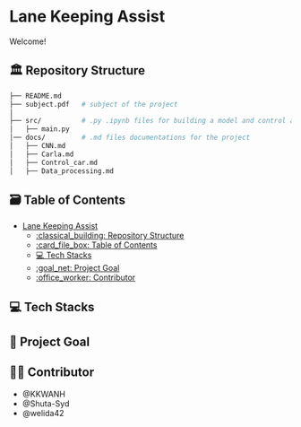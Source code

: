 # Lane Keeping Assist
Welcome!

## :classical_building: Repository Structure
```bash
├── README.md       
├── subject.pdf   # subject of the project
│ 
├── src/          # .py .ipynb files for building a model and control a car
│   ├── main.py
│── docs/         # .md files documentations for the project
│   ├── CNN.md 
│   ├── Carla.md
│   ├── Control_car.md
│   ├── Data_processing.md
```

## :card_file_box: Table of Contents

- [Lane Keeping Assist](#lane-keeping-assist)
  - [:classical\_building: Repository Structure](#classical_building-repository-structure)
  - [:card\_file\_box: Table of Contents](#card_file_box-table-of-contents)
  - [:computer: Tech Stacks](#computer-tech-stacks)
  - [:goal\_net: Project Goal](#goal_net-project-goal)
  - [:office\_worker: Contributor](#office_worker-contributor)

## :computer: Tech Stacks

## :goal_net: Project Goal

## :office_worker: Contributor
- @KKWANH
- @Shuta-Syd
- @welida42